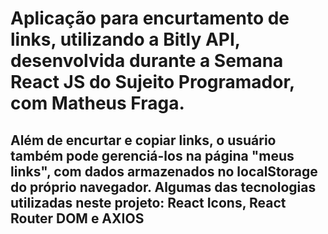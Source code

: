 # Aplicação para encurtamento de links, utilizando a Bitly API, desenvolvida durante a Semana React JS do Sujeito Programador, com Matheus Fraga.

## Além de encurtar e copiar links, o usuário também pode gerenciá-los na página "meus links", com dados armazenados no localStorage do próprio navegador. Algumas das tecnologias utilizadas neste projeto: React Icons, React Router DOM e AXIOS
